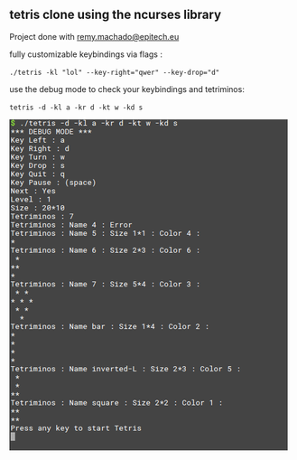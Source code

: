 ## tetris clone using the ncurses library

Project done with remy.machado@epitech.eu

fully customizable keybindings via flags :

`./tetris -kl "lol" --key-right="qwer" --key-drop="d"`

use the debug mode to check your keybindings and tetriminos:

`tetris -d -kl a -kr d -kt w -kd s`

![Debug mode example](https://github.com/jdereynal/tetris/blob/master/debug.png)
